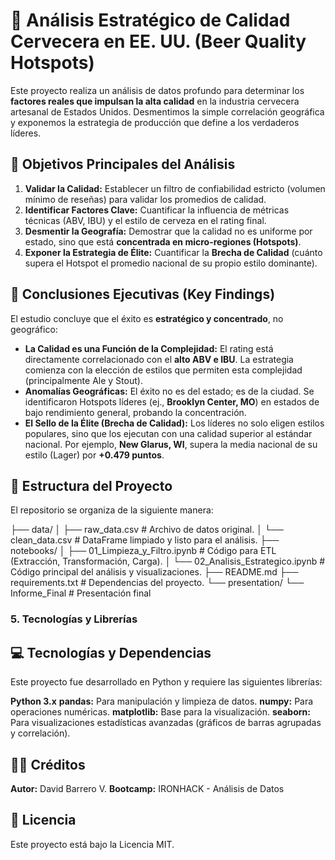 # 🍺 Análisis Estratégico de Calidad Cervecera en EE. UU. (Beer Quality Hotspots)

Este proyecto realiza un análisis de datos profundo para determinar los **factores reales que impulsan la alta calidad** en la industria cervecera artesanal de Estados Unidos. Desmentimos la simple correlación geográfica y exponemos la estrategia de producción que define a los verdaderos líderes.


## 🎯 Objetivos Principales del Análisis

1.  **Validar la Calidad:** Establecer un filtro de confiabilidad estricto (volumen mínimo de reseñas) para validar los promedios de calidad.
2.  **Identificar Factores Clave:** Cuantificar la influencia de métricas técnicas (ABV, IBU) y el estilo de cerveza en el rating final.
3.  **Desmentir la Geografía:** Demostrar que la calidad no es uniforme por estado, sino que está **concentrada en micro-regiones (Hotspots)**.
4.  **Exponer la Estrategia de Élite:** Cuantificar la **Brecha de Calidad** (cuánto supera el Hotspot el promedio nacional de su propio estilo dominante).

## 📝 Conclusiones Ejecutivas (Key Findings)

El estudio concluye que el éxito es **estratégico y concentrado**, no geográfico:

* **La Calidad es una Función de la Complejidad:** El rating está directamente correlacionado con el **alto ABV e IBU**. La estrategia comienza con la elección de estilos que permiten esta complejidad (principalmente Ale y Stout).
* **Anomalías Geográficas:** El éxito no es del estado; es de la ciudad. Se identificaron Hotspots líderes (ej., **Brooklyn Center, MO**) en estados de bajo rendimiento general, probando la concentración.
* **El Sello de la Élite (Brecha de Calidad):** Los líderes no solo eligen estilos populares, sino que los ejecutan con una calidad superior al estándar nacional. Por ejemplo, **New Glarus, WI**, supera la media nacional de su estilo (Lager) por **+0.479 puntos**.

## 📁 Estructura del Proyecto

El repositorio se organiza de la siguiente manera:

├── data/ │ ├── raw_data.csv # Archivo de datos original. │ └── clean_data.csv # DataFrame limpiado y listo para el análisis. ├── notebooks/ │ ├── 01_Limpieza_y_Filtro.ipynb # Código para ETL (Extracción, Transformación, Carga). │ └── 02_Analisis_Estrategico.ipynb # Código principal del análisis y visualizaciones. ├── README.md ├── requirements.txt # Dependencias del proyecto. └── presentation/ └── Informe_Final # Presentación final

### 5. Tecnologías y Librerías

## 💻 Tecnologías y Dependencias

Este proyecto fue desarrollado en Python y requiere las siguientes librerías:

 **Python 3.x**
 **pandas:** Para manipulación y limpieza de datos.
 **numpy:** Para operaciones numéricas.
 **matplotlib:** Base para la visualización.
 **seaborn:** Para visualizaciones estadísticas avanzadas (gráficos de barras agrupadas y correlación).

## 🧑‍💻 Créditos

 **Autor:** David Barrero V.
 **Bootcamp:** IRONHACK - Análisis de Datos

## 📜 Licencia

Este proyecto está bajo la Licencia MIT.